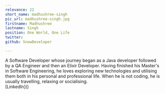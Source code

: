 ```yaml
---
relevance: 22
short_name: madhushree-singh
pic_url: madhushree-singh.jpg
firstname: Madhushree
lastname: Singh
position: One World, One Life
twitter: 
github: SnowDeveloper

---
```

<p>A Software Developer whose journey began as a Java developer followed by a QA Engineer and then an Elixir Developer. Having finished his Master's in Software Engineering, he loves exploring new technologies and utilising them both in his personal and professional life. When he is not coding, he is usually travelling, relaxing or socialising. <br />[LinkedIn]() </p>